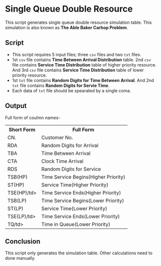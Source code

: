 # Single Queue Double Resource

This script generates single queue double resource simulation table. This simulation is also known as **The Able Baker Carhop Problem**.

## Script
<ul>
    <li>This script requires 5 input files; three <code>csv</code> files and two <code>txt</code> files.</li>
    <li>1st <code>csv</code> file contains <b>Time Between Arrival Distribution</b> table. 2nd <code>csv</code> file contains <b>Service Time Distribution</b> table of higher priority resource. And 3rd <code>csv</code> file contains <b>Service Time Distribution</b> table of lower priority resource.</li>
    <li>1st <code>txt</code> file contains <b>Random Digits for Time Between Arrival</b>. And 2nd <code>txt</code> file contains <b>Random Digits for Servie Time</b>.</li>
    <li>Each data of <code>txt</code> file should be spearated by a single coma.</li>
</ul>

## Output
Full form of coulmn names-
<table>
    <tr>
        <th>Short Form</th> <th>Full Form</th>
    </tr>
    <tr>
        <td>CN.</td> <td>Customer No.</td>
    </tr>
    <tr>
        <td>RDA</td> <td>Random Digits for Arrival</td>
    </tr>
    <tr>
        <td>TBA</td> <td>Time Between Arrival</td>
    </tr>
    <tr>
        <td>CTA</td> <td>Clock Time Arrival</td>
    </tr>
    <tr>
        <td>RDS</td> <td>Random Digits for Service</td>
    </tr>
    <tr>
        <td>TSB(HP)</td> <td>Time Service Begins(Higher Priority)</td>
    </tr>
    <tr>
        <td>ST(HP)</td> <td>Service Time(Higher Priority)</td>
    </tr>
    <tr>
        <td>TSE(HP)/td> <td>Time Service Ends(Higher Priority)</td>
    </tr>
    <tr>
        <td>TSB(LP)</td> <td>Time Service Begins(Lower Priority)</td>
    </tr>
    <tr>
        <td>ST(LP)</td> <td>Service Time(Lower Priority)</td>
    </tr>
    <tr>
        <td>TSE(LP)/td> <td>Time Service Ends(Lower Priority)</td>
    </tr>
    <tr>
        <td>TQ/td> <td>Time in Queue(Lower Priority)</td>
    </tr>

</table>

## Conclusion
This script only generates the simulation table. Other calculations need to done manually.
